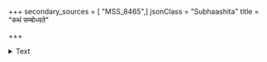 +++
secondary_sources = [ "MSS_8465",]
jsonClass = "Subhaashita"
title = "कथं सम्बोध्यते"

+++

<details><summary>Text</summary>

कथं संबोध्यते राजा सुग्रीवस्य च का प्रिया।  
निर्धनाः किं च वाञ्छन्ति किं कुर्वन्ति मनीषिणः॥
</details>
